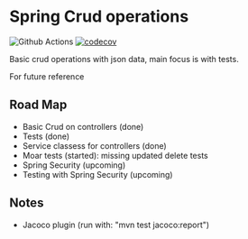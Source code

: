 # Spring Crud operations

![Github Actions](https://github.com/SJarno/spring-crud/actions/workflows/maven.yml/badge.svg) [![codecov](https://codecov.io/gh/SJarno/spring-crud/branch/main/graph/badge.svg?token=BW498PTU3N)](https://codecov.io/gh/SJarno/spring-crud)


Basic crud operations with json data, main focus is with tests. 

For future reference 

## Road Map
- Basic Crud on controllers (done)
- Tests (done)
- Service classess for controllers (done)
- Moar tests (started): missing updated delete tests
- Spring Security (upcoming)
- Testing with Spring Security (upcoming)

## Notes
- Jacoco plugin (run with: "mvn test jacoco:report")
